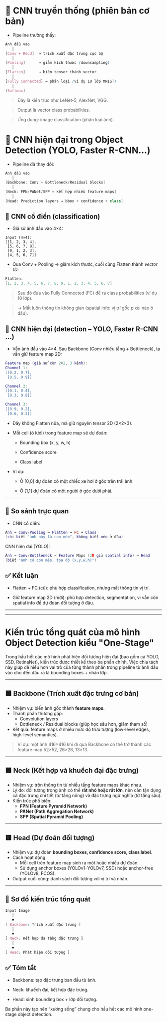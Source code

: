 # 🔎 CNN truyền thống (phiên bản cơ bản)

- Pipeline thường thấy:

```css
Ảnh đầu vào
   │
[Conv + ReLU]  → trích xuất đặc trưng cục bộ
   │
[Pooling]      → giảm kích thước (downsampling)
   │
[Flatten]      → biến tensor thành vector
   │
[Fully Connected] → phân loại (ví dụ 10 lớp MNIST)
   │
[Softmax]

```

> Đây là kiến trúc như LeNet-5, AlexNet, VGG.

> Output là vector class probabilities.

> Ứng dụng: image classification (phân loại ảnh).

# 🔎 CNN hiện đại trong Object Detection (YOLO, Faster R-CNN…)

- Pipeline đã thay đổi:

```csharp
Ảnh đầu vào
   │
[Backbone: Conv + Bottleneck/Residual blocks]
   │
[Neck: FPN/PANet/SPP → kết hợp nhiều feature maps]
   │
[Head: Prediction layers → bbox + confidence + class]

```

## 🔎 CNN cổ điển (classification)

- Giả sử ảnh đầu vào 4×4:

```less
Input (4×4):
[[1, 2, 3, 4],
 [5, 6, 7, 8],
 [9, 1, 2, 3],
 [4, 5, 6, 7]]

```
- Qua Conv + Pooling → giảm kích thước, cuối cùng Flatten thành *vector 1D*:

```csharp
Flatten:
[1, 2, 3, 4, 5, 6, 7, 8, 9, 1, 2, 3, 4, 5, 6, 7]
```

> Sau đó đưa vào Fully Connected (FC) để ra class probabilities (ví dụ 10 lớp).

> → Mất luôn thông tin không gian (spatial info: vị trí gốc pixel nào ở đâu).


## 🔎 CNN hiện đại (detection – YOLO, Faster R-CNN …)

- Vẫn ảnh đầu vào 4×4. Sau Backbone (Conv nhiều tầng + Bottleneck), ta vẫn giữ feature map 2D:

```lua
Feature map (giả sử còn 2×2, 3 kênh):
Channel 1:
[[0.2, 0.7],
 [0.5, 0.9]]

Channel 2:
[[0.1, 0.4],
 [0.3, 0.8]]

Channel 3:
[[0.9, 0.2],
 [0.6, 0.3]]

```
- Đây không Flatten nữa, mà giữ nguyên tensor 2D (2×2×3).

- Mỗi cell (ô lưới) trong feature map sẽ dự đoán:

  - Bounding box (x, y, w, h)

  - Confidence score

  - Class label

- Ví dụ:

  - Ô [0,0] dự đoán có một chiếc xe hơi ở góc trên trái ảnh.

  - Ô [1,1] dự đoán có một người ở góc dưới phải.

---
## 📌 So sánh trực quan

- CNN cổ điển:

```lua
Ảnh → Conv/Pooling → Flatten → FC → Class
(chỉ biết "ảnh này là con mèo", không biết mèo ở đâu)
```

CNN hiện đại (YOLO):

```lua
Ảnh → Conv/Bottleneck → Feature Maps (2D giữ spatial info) → Head
(biết "ảnh có con mèo, tọa độ (x,y,w,h)")
```

## ✅ Kết luận

- Flatten + FC (cũ): phù hợp classification, nhưng mất thông tin vị trí.

- Giữ feature map 2D (mới): phù hợp detection, segmentation, vì vẫn còn spatial info để dự đoán đối tượng ở đâu.

---
---
# Kiến trúc tổng quát của mô hình Object Detection kiểu "One-Stage"  

Trong hầu hết các mô hình phát hiện đối tượng hiện đại (bao gồm cả YOLO, SSD, RetinaNet), kiến trúc được thiết kế theo ba phần chính. Việc chia tách này giúp dễ hiểu hơn vai trò của từng thành phần trong pipeline từ ảnh đầu vào cho đến đầu ra là bounding boxes + nhãn lớp.  

---

## 🟩 Backbone (Trích xuất đặc trưng cơ bản)  

- Nhiệm vụ: biến ảnh gốc thành **feature maps**.  
- Thành phần thường gặp:  
  - Convolution layers  
  - Bottleneck / Residual blocks (giúp học sâu hơn, giảm tham số)  
- Kết quả: feature maps ở nhiều mức độ trừu tượng (low-level edges, high-level semantics).  

> Ví dụ: một ảnh 416×416 khi đi qua Backbone có thể trở thành các feature map 52×52, 26×26, 13×13.  

---

## 🟪 Neck (Kết hợp và khuếch đại đặc trưng)  

- Nhiệm vụ: trộn thông tin từ nhiều tầng feature maps khác nhau.  
- Lý do: đối tượng trong ảnh có thể **rất nhỏ hoặc rất lớn**, nên cần tận dụng cả đặc trưng chi tiết (từ tầng nông) và đặc trưng ngữ nghĩa (từ tầng sâu).  
- Kiến trúc phổ biến:  
  - **FPN (Feature Pyramid Network)**  
  - **PANet (Path Aggregation Network)**  
  - **SPP (Spatial Pyramid Pooling)**  

---

## 🟥 Head (Dự đoán đối tượng)  

- Nhiệm vụ: dự đoán **bounding boxes, confidence score, class label**.  
- Cách hoạt động:  
  - Mỗi cell trên feature map sinh ra một hoặc nhiều dự đoán.  
  - Sử dụng anchor boxes (YOLOv1–YOLOv7, SSD) hoặc anchor-free (YOLOv8, FCOS).  
- Output cuối cùng: danh sách đối tượng với vị trí và nhãn.  

---

## 📌 Sơ đồ kiến trúc tổng quát  

```css
Input Image
   │
   ▼
[ Backbone: Trích xuất đặc trưng ]
   │
   ▼
[ Neck: Kết hợp đa tầng đặc trưng ]
   │
   ▼
[ Head: Phát hiện đối tượng ]
```

## ✅ Tóm tắt

- Backbone: tạo đặc trưng ban đầu từ ảnh.

- Neck: khuếch đại, kết hợp đặc trưng.

- Head: sinh bounding box + lớp đối tượng.

Ba phần này tạo nên “xương sống” chung cho hầu hết các mô hình one-stage object detection.